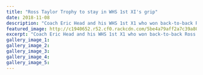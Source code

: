 ```yaml
---
title: "Ross Taylor Trophy to stay in WHS 1st XI's grip"
date: 2018-11-08
description: "Coach Eric Head and his WHS 1st X1 who won back-to-back Ross Taylor Cup 20/20 titles in Palmerston North on Friday..."
featured_image: http://c1940652.r52.cf0.rackcdn.com/5be4a79aff2a7c39a8000508/Ross-taylor-20-20-cup-300-org-photo-whs-sports-facebook.jpg
excerpt: "Coach Eric Head and his WHS 1st X1 who won back-to-back Ross Taylor Cup 20/20 titles in Palmerston North on Friday."
gallery_image_1: 
gallery_image_2: 
gallery_image_3: 
gallery_image_4: 
gallery_image_5: 
---
```

